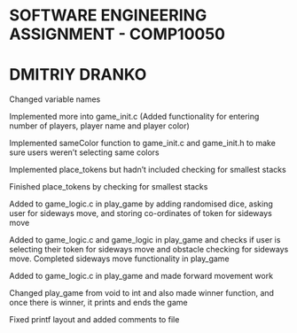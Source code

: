 # SOFTWARE ENGINEERING ASSIGNMENT - COMP10050
# DMITRIY DRANKO

Changed variable names

Implemented more into game_init.c (Added functionality for entering number of players, player name and player color)

Implemented sameColor function to game_init.c and game_init.h to make sure users weren’t selecting same colors

Implemented place_tokens but hadn’t included checking for smallest stacks

Finished place_tokens by checking for smallest stacks

Added to game_logic.c in play_game by adding randomised dice, asking user for sideways move, and storing co-ordinates of token for sideways move

Added to game_logic.c and game_logic in play_game and checks if user is selecting their token for sideways move and obstacle checking for sideways move. Completed sideways move functionality in play_game

Added to game_logic.c in play_game and made forward movement work

Changed play_game from void to int and also made winner function, and once there is winner, it prints and ends the game

Fixed printf layout and added comments to file


